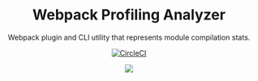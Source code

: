 <div align="center">
  <h1>Webpack Profiling Analyzer</h1>
</div>

<div align="center">
  <p>Webpack plugin and CLI utility that represents module compilation stats.</p>

  [![CircleCI](https://circleci.com/gh/umijs/umi-webpack-profiling-analyzer/tree/master.svg?style=svg)](https://circleci.com/gh/umijs/umi-webpack-profiling-analyzer/tree/master)
  
  
</div>

<div align="center">
  <img src="https://gw.alipayobjects.com/mdn/miniapp_onebook/afts/img/A*K0yiSJy7CuIAAAAAAAAAAABkARQnAQ" />
</div>
